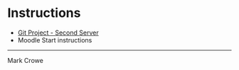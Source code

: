 
# Instructions

- [Git Project - Second Server](/docs/git-project-second-server.md)
- Moodle Start instructions

---

Mark Crowe
